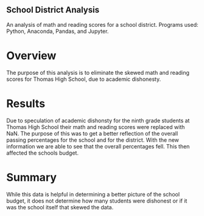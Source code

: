 ## School District Analysis
An analysis of math and reading scores for a school district. Programs used: Python, Anaconda, Pandas, and Jupyter.

# Overview
The purpose of this analysis is to eliminate the skewed math and reading scores for Thomas High School, due to academic dishonesty.

# Results
Due to speculation of academic dishonsty for the ninth grade students at Thomas High School their math and reading scores were replaced with NaN.  The purpose of this was to get a better reflection of the overall passing percentages for the school and for the district.  With the new information we are able to see that the overall percentages fell.  This then affected the schools budget. 

# Summary
While this data is helpful in determining a better picture of the school budget, it does not determine how many students were dishonest or if it was the school itself that skewed the data. 
